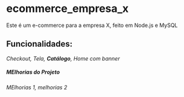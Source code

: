 # ecommerce_empresa_x
Este é um e-commerce para a empresa X, feito em Node.js e MySQL


## Funcionalidades:

_Checkout, Tela, **Catálogo**, *Home com banner*_


##### MElhorias do Projeto

_MElhorias 1, melhorias 2_
